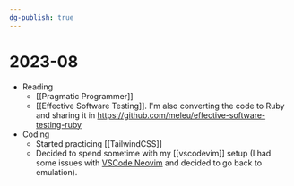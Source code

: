 ```yaml
---
dg-publish: true
---
```

# 2023-08

- Reading
    - [[Pragmatic Programmer]]
    - [[Effective Software Testing]]. I'm also converting the code to Ruby and sharing it in <https://github.com/meleu/effective-software-testing-ruby>
- Coding
    - Started practicing [[TailwindCSS]]
    - Decided to spend sometime with my [[vscodevim]] setup (I had some issues with [VSCode Neovim](https://github.com/vscode-neovim/vscode-neovim) and decided to go back to emulation).